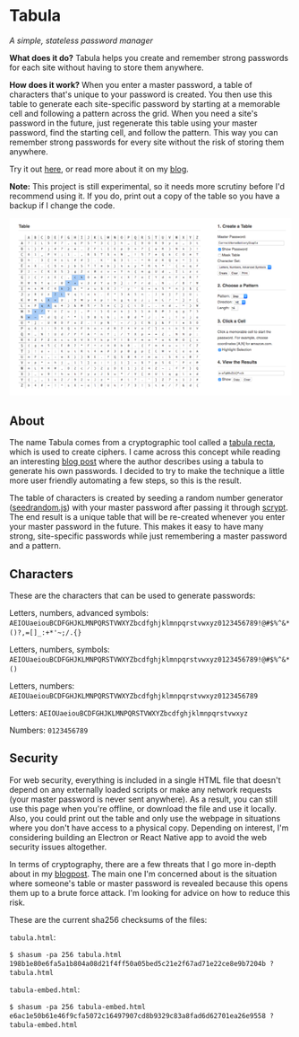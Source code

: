 # Tabula

*A simple, stateless password manager*

**What does it do?** Tabula helps you create and remember strong passwords for each site without having to store them anywhere.

**How does it work?** When you enter a master password, a table of characters that's unique to your password is created. You then use this table to generate each site-specific password by starting at a memorable cell and following a pattern across the grid. When you need a site's password in the future, just regenerate this table using your master password, find the starting cell, and follow the pattern. This way you can remember strong passwords for every site without the risk of storing them anywhere.

Try it out [here](https://pstblog.com/vis/tabula.html), or read more about it on my [blog](https://pstblog.com/XXXXXXXXXXXXXXXX/password-manager).

**Note:** This project is still experimental, so it needs more scrutiny before I'd recommend using it. If you do, print out a copy of the table so you have a backup if I change the code.

![Example Image](example.png) 

## About

The name Tabula comes from a cryptographic tool called a [tabula recta](https://en.wikipedia.org/wiki/Tabula_recta), which is used to create ciphers. I came across this concept while reading an interesting [blog post](http://blog.jgc.org/2010/12/write-your-passwords-down.html) where the author describes using a tabula to generate his own passwords. I decided to try to make the technique a little more user friendly automating a few steps, so this is the result.

The table of characters is created by seeding a random number generator ([seedrandom.js](https://github.com/davidbau/seedrandom)) with your master password after passing it through [scrypt](https://github.com/bitwiseshiftleft/sjcl/blob/master/core/scrypt.js). The end result is a unique table that will be re-created whenever you enter your master password in the future. This makes it easy to have many strong, site-specific passwords while just remembering a master password and a pattern.

## Characters

These are the characters that can be used to generate passwords:

Letters, numbers, advanced symbols: `AEIOUaeiouBCDFGHJKLMNPQRSTVWXYZbcdfghjklmnpqrstvwxyz0123456789!@#$%^&*()?,=[]_:+*'~;/.{}`

Letters, numbers, symbols: `AEIOUaeiouBCDFGHJKLMNPQRSTVWXYZbcdfghjklmnpqrstvwxyz0123456789!@#$%^&*()`

Letters, numbers: `AEIOUaeiouBCDFGHJKLMNPQRSTVWXYZbcdfghjklmnpqrstvwxyz0123456789`

Letters: `AEIOUaeiouBCDFGHJKLMNPQRSTVWXYZbcdfghjklmnpqrstvwxyz`

Numbers: `0123456789`

## Security

For web security, everything is included in a single HTML file that doesn't depend on any externally loaded scripts or make any network requests (your master password is never sent anywhere). As a result, you can still use this page when you're offline, or download the file and use it locally. Also, you could print out the table and only use the webpage in situations where you don't have access to a physical copy.  Depending on interest, I'm considering building an Electron or React Native app to avoid the web security issues altogether.  

In terms of cryptography, there are a few threats that I go more in-depth about in my [blogpost](https://pstblog.com/XXXXXXXXXXXXXXXX/password-manager).  The main one I'm concerned about is the situation where someone's table or master password is revealed because this opens them up to a brute force attack.  I'm looking for advice on how to reduce this risk.  

These are the current sha256 checksums of the files:

`tabula.html`:
```
$ shasum -pa 256 tabula.html
198b1e80e6fa5a1b804a08d21f4ff50a05bed5c21e2f67ad71e22ce8e9b7204b ?tabula.html
```

`tabula-embed.html`:
```
$ shasum -pa 256 tabula-embed.html
e6ac1e50b61e46f9cfa5072c16497907cd8b9329c83a8fad6d62701ea26e9558 ?tabula-embed.html
```
